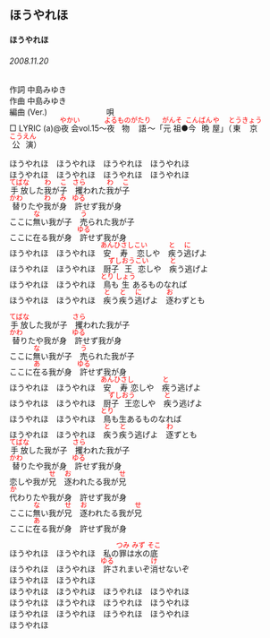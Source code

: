 <style type="text/css">
	ruby{
	    ruby-position: over;
	}
	ruby > rt{font-size: 12px;color:red;}
	p{font:16px;font-size: '楷体'}
</style>
## ほうやれほ
#### ほうやれほ
###### 2008.11.20


作詞     中島みゆき　　　　　   
作曲      中島みゆき  　　　   
編曲 (Ver.) 　　　　　　　
唄     　     
□ LYRIC (a)@<ruby><rb>夜会</rb><rp>(</rp><rt>やかい</rt><rp>)</rp></ruby>vol.15～<ruby><rb>夜</rb><rp>(</rp><rt>よる</rt><rp>)</rp></ruby><ruby><rb>物語</rb><rp>(</rp><rt>ものがたり</rt><rp>)</rp></ruby>～「<ruby><rb>元祖</rb><rp>(</rp><rt>がんそ</rt><rp>)</rp></ruby>●<ruby><rb>今晩</rb><rp>(</rp><rt>こんばん</rt><rp>)</rp></ruby><ruby><rb>屋</rb><rp>(</rp><rt>や</rt><rp>)</rp></ruby>」（<ruby><rb>東京</rb><rp>(</rp><rt>とうきょう</rt><rp>)</rp></ruby><ruby><rb>公演</rb><rp>(</rp><rt>こうえん</rt><rp>)</rp></ruby>）   
   
ほうやれほ　ほうやれほ　ほうやれほ　ほうやれほ   
ほうやれほ　ほうやれほ　ほうやれほ　ほうやれほ   
<ruby><rb>手放</rb><rp>(</rp><rt>てばな</rt><rp>)</rp></ruby>した<ruby><rb>我</rb><rp>(</rp><rt>わ</rt><rp>)</rp></ruby>が<ruby><rb>子</rb><rp>(</rp><rt>こ</rt><rp>)</rp></ruby>　<ruby><rb>攫</rb><rp>(</rp><rt>さら</rt><rp>)</rp></ruby>われた<ruby><rb>我</rb><rp>(</rp><rt>わ</rt><rp>)</rp></ruby>が<ruby><rb>子</rb><rp>(</rp><rt>こ</rt><rp>)</rp></ruby>   
<ruby><rb>替</rb><rp>(</rp><rt>かわ</rt><rp>)</rp></ruby>りたや<ruby><rb>我</rb><rp>(</rp><rt>わ</rt><rp>)</rp></ruby>が<ruby><rb>身</rb><rp>(</rp><rt>み</rt><rp>)</rp></ruby>　<ruby><rb>許</rb><rp>(</rp><rt>ゆる</rt><rp>)</rp></ruby>せず我が身   
ここに<ruby><rb>無</rb><rp>(</rp><rt>な</rt><rp>)</rp></ruby>い我が子　<ruby><rb>売</rb><rp>(</rp><rt>う</rt><rp>)</rp></ruby>られた我が子   
ここに在る我が身　<ruby><rb>許</rb><rp>(</rp><rt>ゆる</rt><rp>)</rp></ruby>せず我が身   
ほうやれほ　ほうやれほ　<ruby><rb>安</rb><rp>(</rp><rt>あん</rt><rp>)</rp></ruby><ruby><rb>寿</rb><rp>(</rp><rt>ひさし</rt><rp>)</rp></ruby><ruby><rb>恋</rb><rp>(</rp><rt>こい</rt><rp>)</rp></ruby>しや　<ruby><rb>疾</rb><rp>(</rp><rt>と</rt><rp>)</rp></ruby>う<ruby><rb>逃</rb><rp>(</rp><rt>に</rt><rp>)</rp></ruby>げよ   
ほうやれほ　ほうやれほ　厨<ruby><rb>子</rb><rp>(</rp><rt>ずし</rt><rp>)</rp></ruby><ruby><rb>王</rb><rp>(</rp><rt>おう</rt><rp>)</rp></ruby><ruby><rb>恋</rb><rp>(</rp><rt>こい</rt><rp>)</rp></ruby>しや　<ruby><rb>疾</rb><rp>(</rp><rt>と</rt><rp>)</rp></ruby>う逃げよ   
ほうやれほ　ほうやれほ　<ruby><rb>鳥</rb><rp>(</rp><rt>とり</rt><rp>)</rp></ruby>も<ruby><rb>生</rb><rp>(</rp><rt>しょう</rt><rp>)</rp></ruby>あるものなれば　   
ほうやれほ　ほうやれほ　<ruby><rb>疾</rb><rp>(</rp><rt>と</rt><rp>)</rp></ruby>う<ruby><rb>疾</rb><rp>(</rp><rt>と</rt><rp>)</rp></ruby>う<ruby><rb>逃</rb><rp>(</rp><rt>に</rt><rp>)</rp></ruby>げよ　<ruby><rb>逐</rb><rp>(</rp><rt>お</rt><rp>)</rp></ruby>わずとも   
   
<ruby><rb>手放</rb><rp>(</rp><rt>てばな</rt><rp>)</rp></ruby>した我が子　<ruby><rb>攫</rb><rp>(</rp><rt>さら</rt><rp>)</rp></ruby>われた我が子   
<ruby><rb>替</rb><rp>(</rp><rt>かわ</rt><rp>)</rp></ruby>りたや我が身　<ruby><rb>許</rb><rp>(</rp><rt>ゆる</rt><rp>)</rp></ruby>せず我が身   
ここに<ruby><rb>無</rb><rp>(</rp><rt>な</rt><rp>)</rp></ruby>い我が子　<ruby><rb>売</rb><rp>(</rp><rt>う</rt><rp>)</rp></ruby>られた我が子   
ここに<ruby><rb>在</rb><rp>(</rp><rt>あ</rt><rp>)</rp></ruby>る我が身　<ruby><rb>許</rb><rp>(</rp><rt>ゆる</rt><rp>)</rp></ruby>せず我が身   
ほうやれほ　ほうやれほ　<ruby><rb>安</rb><rp>(</rp><rt>あん</rt><rp>)</rp></ruby><ruby><rb>寿</rb><rp>(</rp><rt>ひさし</rt><rp>)</rp></ruby>恋しや　<ruby><rb>疾</rb><rp>(</rp><rt>と</rt><rp>)</rp></ruby>う逃げよ   
ほうやれほ　ほうやれほ　厨<ruby><rb>子</rb><rp>(</rp><rt>ずし</rt><rp>)</rp></ruby><ruby><rb>王</rb><rp>(</rp><rt>おう</rt><rp>)</rp></ruby>恋しや　<ruby><rb>疾</rb><rp>(</rp><rt>と</rt><rp>)</rp></ruby>う逃げよ   
ほうやれほ　ほうやれほ　<ruby><rb>鳥</rb><rp>(</rp><rt>とり</rt><rp>)</rp></ruby>も生あるものなれば　   
ほうやれほ　ほうやれほ　<ruby><rb>疾</rb><rp>(</rp><rt>と</rt><rp>)</rp></ruby>う<ruby><rb>疾</rb><rp>(</rp><rt>と</rt><rp>)</rp></ruby>う逃げよ　<ruby><rb>逐</rb><rp>(</rp><rt>わ</rt><rp>)</rp></ruby>ずとも   
<ruby><rb>手放</rb><rp>(</rp><rt>てばな</rt><rp>)</rp></ruby>した我が子　<ruby><rb>攫</rb><rp>(</rp><rt>さら</rt><rp>)</rp></ruby>われた我が子   
<ruby><rb>替</rb><rp>(</rp><rt>かわ</rt><rp>)</rp></ruby>りたや我が身　<ruby><rb>許</rb><rp>(</rp><rt>ゆる</rt><rp>)</rp></ruby>せず我が身   
恋しや我が<ruby><rb>兄</rb><rp>(</rp><rt>せ</rt><rp>)</rp></ruby>　<ruby><rb>逐</rb><rp>(</rp><rt>お</rt><rp>)</rp></ruby>われたる我が<ruby><rb>兄</rb><rp>(</rp><rt>せ</rt><rp>)</rp></ruby>   
<ruby><rb>代</rb><rp>(</rp><rt>か</rt><rp>)</rp></ruby>わりたや我が身　許せず我が身   
ここに<ruby><rb>無</rb><rp>(</rp><rt>な</rt><rp>)</rp></ruby>い我が<ruby><rb>兄</rb><rp>(</rp><rt>せ</rt><rp>)</rp></ruby>　<ruby><rb>逐</rb><rp>(</rp><rt>お</rt><rp>)</rp></ruby>われたる我が<ruby><rb>兄</rb><rp>(</rp><rt>せ</rt><rp>)</rp></ruby>   
ここに<ruby><rb>在</rb><rp>(</rp><rt>あ</rt><rp>)</rp></ruby>る我が身　許せず我が身   
   
ほうやれほ　ほうやれほ　私の<ruby><rb>罪</rb><rp>(</rp><rt>つみ</rt><rp>)</rp></ruby>は<ruby><rb>水</rb><rp>(</rp><rt>みず</rt><rp>)</rp></ruby>の<ruby><rb>底</rb><rp>(</rp><rt>そこ</rt><rp>)</rp></ruby>   
ほうやれほ　ほうやれほ　<ruby><rb>許</rb><rp>(</rp><rt>ゆる</rt><rp>)</rp></ruby>されまいぞ<ruby><rb>消</rb><rp>(</rp><rt>け</rt><rp>)</rp></ruby>せないぞ   
ほうやれほ　ほうやれほ   
ほうやれほ　ほうやれほ　ほうやれほ　ほうやれほ   
ほうやれほ　ほうやれほ　ほうやれほ　ほうやれほ   
ほうやれほ　ほうやれほ　ほうやれほ　ほうやれほ   
ほうやれほ   